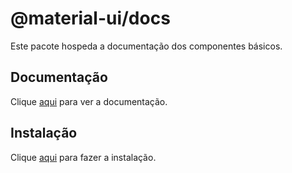 # @material-ui/docs

Este pacote hospeda a documentação dos componentes básicos.

## Documentação

Clique [aqui](https://github.com/mui-org/material-ui) para ver a documentação.

## Instalação

Clique [aqui](https://www.npmjs.com/package/@material-ui/docs) para fazer a instalação.